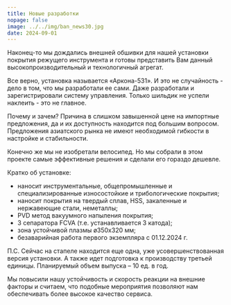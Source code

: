 ```yaml
---
title: Новые разработки
nopage: false
image: ../../img/ban_news30.jpg
date: 2024-09-01
---
```

Наконец-то мы дождались внешней обшивки для нашей установки покрытия режущего инструмента и готовы представить Вам данный высокопроизводительный и технологичный агрегат.

Все верно, установка называется «Аркона-531». И это не случайность - дело в том, что мы разработали ее сами. Даже разработали и зарегистрировали систему управления. Только шильдик не успели наклеить - это не главное.

Почему и зачем? Причина в слишком завышенной цене на импортные предложения, да и их доступность находится под большим вопросом. Предложения азиатского рынка не имеют необходимой гибкости в настройке и стабильности.

Конечно же мы не изобретали велосипед. Но мы собрали в этом проекте самые эффективные решения и сделали его гораздо дешевле.

Кратко об установке:

* наносит инструментальные, общепромышленные и специализированные износостойкие и трибологические покрытия;
* наносит покрытия на твердый сплав, HSS, закаленные и нержавеющие стали, неметаллы;
* PVD метод вакуумного напыления покрытия;
* 3 сепаратора FCVA (т.е. устанавливается 3 катода);
* зона устойчивой плазмы ø350х320 мм;
* безаварийная работа первого экземпляра с 01.12.2024 г.

П.С. Сейчас на стапеле находится еще одна, уже усовершенствованная версия установки. А также идет подготовка к производству третьей единицы. Планируемый объем выпуска – 10 ед. в год.

Мы повысили нашу устойчивость и скорость реакции на внешние факторы и считаем, что подобные мероприятия позволяют нам обеспечивать более высокое качество сервиса.